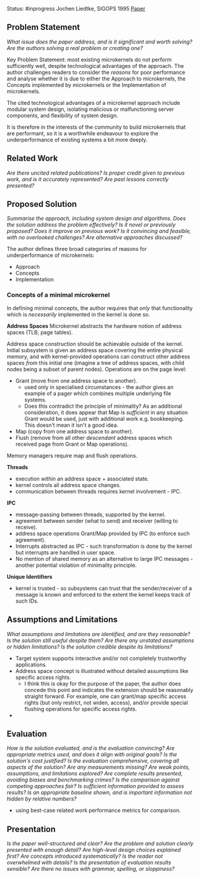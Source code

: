 Status: #inprogress
Jochen Liedtke, SIGOPS 1995
[Paper](https://dl.acm.org/doi/pdf/10.1145/224056.224075)
## Problem Statement
*What issue does the paper address, and is it significant and worth solving? Are the authors solving a real problem or creating one?*

Key Problem Statement: most existing microkernels do not perform sufficiently well, despite technological advantages of the approach. The author challenges readers to consider the *reasons* for poor performance and analyse whether it is due to either the Approach to microkernels, the Concepts implemented by microkernels or the Implementation of microkernels.

The cited technological advantages of a microkernel approach include modular system design, isolating malicious or malfunctioning server components, and flexibility of system design.

It is therefore in the interests of the community to build microkernels that are performant, so it is a worthwhile endeavour to explore the underperformance of existing systems a bit more deeply.
## Related Work
*Are there uncited related publications? Is proper credit given to previous work, and is it accurately represented? Are past lessons correctly presented?*


## Proposed Solution
*Summarise the approach, including system design and algorithms. Does the solution address the problem effectively? Is it novel or previously proposed? Does it improve on previous work? Is it convincing and feasible, with no overlooked challenges? Are alternative approaches discussed?*

The author defines three broad categories of reasons for underperformance of microkernels:
- Approach
- Concepts
- Implementation

### Concepts of a minimal microkernel
In defining minimal concepts, the author requires that *only* that functionality which is *necessarily* implemented in the kernel is done so.

**Address Spaces**
Microkernel abstracts the hardware notion of address spaces (TLB, page tables).

Address space construction should be achievable outside of the kernel. Initial subsystem is given an address space covering the entire physical memory, and with kernel-provided operations can construct other address spaces *from* this initial one (imagine a tree of address spaces, with child nodes being a subset of parent nodes). Operations are on the page level:
- Grant (move from one address space to another).
	- used only in specialised circumstances - the author gives an example of a pager which combines multiple underlying file systems.
	- Does this contradict the principle of minimality? As an additional consideration, it does appear that Map is *sufficient* in any situation Grant would be used, just with additional work e.g. bookkeeping. This doesn't mean it isn't a good idea.
- Map (copy from one address space to another).
- Flush (remove from all other *descendant* address spaces which received page from Grant or Map operations). 

Memory managers require map and flush operations. 

**Threads**
- execution *within* an address space + associated state.
- kernel controls all address space changes.
- communication between threads requires kernel involvement - IPC.

**IPC**
- message-passing between threads, supported by the kernel.
- agreement between sender (what to send) and receiver (willing to receive).
- address space operations Grant/Map provided by IPC (to enforce such agreement).
- Interrupts abstracted as IPC - such transformation is done by the kernel but interrupts are handled in user space.
- No mention of shared memory as an alternative to large IPC messages - another potential violation of minimality principle.

**Unique Identifiers**
- kernel is trusted - so subsystems can trust that the sender/receiver of a message is known and enforced to the extent the kernel keeps track of such IDs.

## Assumptions and Limitations
*What assumptions and limitations are identified, and are they reasonable? Is the solution still useful despite them? Are there any unstated assumptions or hidden limitations? Is the solution credible despite its limitations?*

- Target system supports interactive and/or not completely trustworthy applications.
- Address space concept is illustrated without detailed assumptions like specific access rights.
	- I think this is okay for the purpose of the paper, the author does concede this point and indicates the extension should be reasonably straight forward. For example, one can grant/map specific access rights (but only restrict, not widen, access), and/or provide special flushing operations for specific access rights.
- 
## Evaluation
*How is the solution evaluated, and is the evaluation convincing? Are appropriate metrics used, and does it align with original goals? Is the solution's cost justified? Is the evaluation comprehensive, covering all aspects of the solution? Are any measurements missing? Are weak points, assumptions, and limitations explored? Are complete results presented, avoiding biases and benchmarking crimes? Is the comparison against competing approaches fair? Is sufficient information provided to assess results? Is an appropriate baseline shown, and is important information not hidden by relative numbers?*

- using best-case related work performance metrics for comparison.
## Presentation
*Is the paper well-structured and clear? Are the problem and solution clearly presented with enough detail? Are high-level design choices explained first? Are concepts introduced systematically? Is the reader not overwhelmed with details? Is the presentation of evaluation results sensible? Are there no issues with grammar, spelling, or sloppiness?*